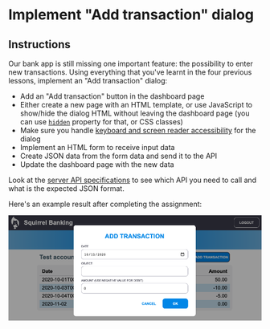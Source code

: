 # Implement "Add transaction" dialog

## Instructions

Our bank app is still missing one important feature: the possibility to enter new transactions.
Using everything that you've learnt in the four previous lessons, implement an "Add transaction" dialog:

- Add an "Add transaction" button in the dashboard page
- Either create a new page with an HTML template, or use JavaScript to show/hide the dialog HTML without leaving the dashboard page (you can use [`hidden`](https://developer.mozilla.org/docs/Web/HTML/Global_attributes/hidden) property for that, or CSS classes)
- Make sure you handle [keyboard and screen reader accessibility](https://developer.paciellogroup.com/blog/2018/06/the-current-state-of-modal-dialog-accessibility/) for the dialog
- Implement an HTML form to receive input data
- Create JSON data from the form data and send it to the API
- Update the dashboard page with the new data

Look at the [server API specifications](../api/README.md) to see which API you need to call and what is the expected JSON format.

Here's an example result after completing the assignment:

![Screenshot showing an example "Add transaction" dialog](./images/dialog.png)
